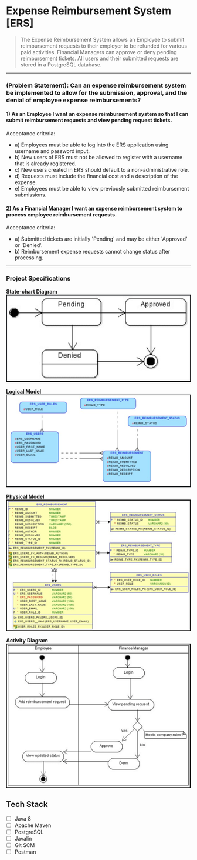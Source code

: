 # Expense Reimbursement System [ERS]
> The Expense Reimbursement System allows an Employee to submit reimbursement requests to their employer to be refunded for various paid activities. Financial Managers can approve or deny pending reimbursement tickets. All users and their submitted requests are stored in a PostgreSQL database.

---
### (Problem Statement): Can an expense reimbursement system be implemented to allow for the submission, approval, and the denial of employee expense reimbursements?

#### 1) As an Employee I want an expense reimbursement system so that I can submit reimbursement requests and view pending request tickets.
Acceptance criteria:
  * a) Employees must be able to log into the ERS application using username and password input.
  * b) New users of ERS must not be allowed to register with a username that is already registered.
  * c) New users created in ERS should default to a non-administrative role.
  * d) Requests must include the financial cost and a description of the expense.
  * e) Employees must be able to view previously submitted reimbursement submissions.

#### 2) As a Financial Manager I want an expense reimbursement system to process employee reimbursement requests.
Acceptance criteria:
  * a) Submitted tickets are initially 'Pending' and may be either 'Approved' or 'Denied'.
  * b) Reimbursement expense requests cannot change status after processing.
---

### Project Specifications

**State-chart Diagram** 
<br>
![](./assets/state.png)
<br>

**Logical Model**
<br>
![](./assets/logical.png)
<br>

**Physical Model**
<br>
![](./assets/physical.png)
<br>

**Activity Diagram**
<br>
![](./assets/activity.png)
<br>

## Tech Stack
- [ ] Java 8
- [ ] Apache Maven
- [ ] PostgreSQL
- [ ] Javalin
- [ ] Git SCM
- [ ] Postman
